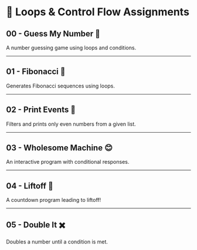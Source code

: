 # 🔄 **Loops & Control Flow Assignments**  

## 00 - Guess My Number 🎲 
A number guessing game using loops and conditions.  

---

## 01 - Fibonacci 🔢 
Generates Fibonacci sequences using loops.  

--- 

## 02 - Print Events 📆
Filters and prints only even numbers from a given list.

---

## 03 - Wholesome Machine 😊
An interactive program with conditional responses.  

---

## 04 - Liftoff 🚀 
A countdown program leading to liftoff!  

---

## 05 - Double It ✖️ 
Doubles a number until a condition is met.  

